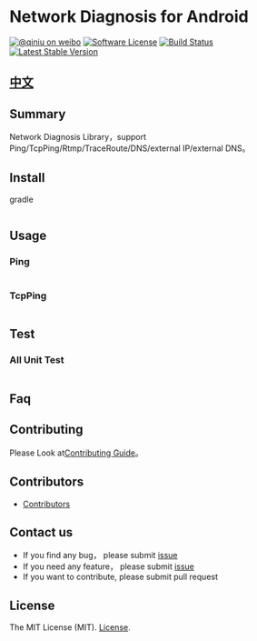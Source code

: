 # Network Diagnosis for Android

[![@qiniu on weibo](http://img.shields.io/badge/weibo-%40qiniutek-blue.svg)](http://weibo.com/qiniutek)
[![Software License](https://img.shields.io/badge/license-MIT-brightgreen.svg)](LICENSE.md)
[![Build Status](https://travis-ci.org/qiniu/android-netdiag.svg?branch=master)](https://travis-ci.org/qiniu/android-netdiag)
[![Latest Stable Version](http://img.shields.io/maven-central/v/com.qiniu/android-netdiag.svg)](https://github.com/qiniu/android-netdiag/releases)

## [中文](https://github.com/qiniu/android-netdiag/blob/master/README_cn.md)

## Summary

Network Diagnosis Library，support Ping/TcpPing/Rtmp/TraceRoute/DNS/external IP/external DNS。

## Install

gradle

```groovy

```

## Usage
### Ping
```

```

### TcpPing
```

```
## Test


### All Unit Test

``` bash

```

## Faq


## Contributing

Please Look at[Contributing Guide](https://github.com/qiniu/android-netdiag/blob/master/CONTRIBUTING.md)。

## Contributors

- [Contributors](https://github.com/qiniu/android-netdiag/contributors)

## Contact us

- If you find any bug， please submit [issue](https://github.com/qiniu/android-netdiag/issues)
- If you need any feature， please submit [issue](https://github.com/qiniu/android-netdiag/issues)
- If you want to contribute, please submit pull request

## License

The MIT License (MIT). [License](https://github.com/qiniu/android-netdiag/blob/master/LICENSE).
